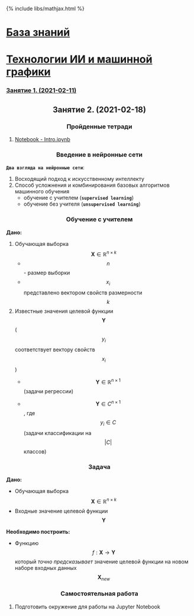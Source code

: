 {% include libs/mathjax.html %}
# [База знаний](/../../../readme.md)
# [Технологии ИИ и машинной графики](lesson_00.md)
### [Занятие 1. (2021-02-11)](lesson_01.md)
## <center> Занятие 2. (2021-02-18) </center>

### <center> Пройденные тетради </center>

1. [Notebook - Intro.ipynb](https://github.com/Aynur19/AI-in-Study/blob/master/ML%20%26%20CV/NeuroWorkshop-master/Notebooks/Intro.ipynb)


### <center> Введение в нейронные сети </center>
**`Два взгляда на нейронные сети`**:
1. Восходящий подход к искусственному интеллекту
2. Способ усложнения и комбинирования базовых алгоритмов машинного обучения
    - обучение с учителем (**`supervised learning`**)
    - обучение без учителя (**`unsupervised learning`**)

### <center> Обучение с учителем </center>
**Дано:**
1. Обучающая выборка $$\mathbf{X} \in \mathbb{R}^{n \times k}$$
    - $$n$$ - размер выборки
    - $$x_i$$ представлено вектором свойств размерности $$k$$
2. Известные значения целевой функции $$\mathbf{Y}$$ 
($$y_i$$ соответствует вектору свойств $$x_i$$
)
    - $$\mathbf{Y} \in \mathbb{R}^{n \times 1}$$ (задачи регрессии)

    - $$\mathbf{Y} \in C^{n \times 1}$$, где $$y_i \in C$$ (задачи классификации на 
    $$| C |$$ классов)

### <center> Задача </center>
**Дано:**
- Обучающая выборка $$\mathbf{X} \in \mathbb{R}^{n \times k}$$
- Входные значение целевой функции $$\mathbf{Y}$$

**Необходимо построить:**
- Функцию $$f : \mathbf{X} \rightarrow \mathbf{Y}$$
который _точно предсказывает_ значение целевой функции на новом наборе входных данных $$\mathbf{X}_{new}$$


### <center> Самостоятельная работа </center>
1. Подготовить окружение для работы на Jupyter Notebook

